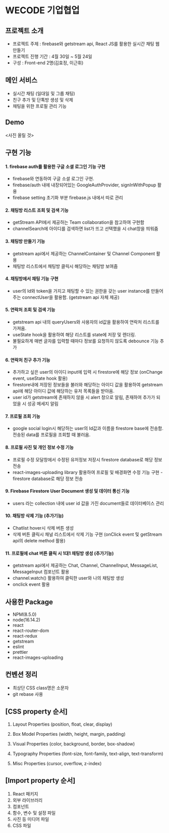 # WECODE 기업협업

## 프로젝트 소개
* 프로젝트 주제 : firebase와 getstream api, React JS를 활용한 실시간 채팅 웹 만들기 
* 프로젝트 진행 기간 : 4월 30일 ~ 5월 24일 
* 구성 : Front-end 2명(김효정, 이근휘)


## 메인 서비스
- 실시간 채팅 (일대일 및 그룹 채팅)
- 친구 추가 및 단톡방 생성 및 삭제 
- 채팅을 위한 프로필 관리 기능 

## Demo

<사진 올릴 것>

## 구현 기능 

#### 1. firebase auth를 활용한 구글 소셜 로그인 기능 구현
* firebase와 연동하여 구글 소셜 로그인 구현.
* firebase/auth 내에 내장되어있는 GoogleAuthProvider, signInWithPopup 활용
* firebase setting 초기화 부분 firebase.js 내에서 따로 관리
#### 2. 채팅방 리스트 조회 및 검색 기능
* getStream API에서 제공하는 Team collaboration을 참고하여 구현함
* channelSearch에 아이디를 검색하면 list가 뜨고 선택했을 시 chat창을 띄워줌
#### 3. 채팅방 만들기 기능
* getstream api에서 제공하는 ChannelContainer 및 Channel Component 활용 
* 채팅방 리스트에서 채팅방 클릭시 해당하는 채팅방 보여줌  
#### 4. 채팅방에서 채팅 기능 구현
* user의 Id와 token을 가지고 채팅할 수 있는 권한을 갖는 user instance를 만들어주는 connectUser을 활용함. (getstream api 자체 제공)
#### 5. 연락처 조회 및 검색 기능
* getstream api 내의 queryUsers와 사용자의 id값을 활용하여 연락처 리스트를 가져옴. 
* useState hook을 활용하여 해당 리스트를 state에 저장 및 렌더링. 
* 불필요하게 매번 글자를 입력할 때마다 정보를 요청하지 않도록 debounce 기능 추가
#### 6. 연락처 친구 추가 기능 
* 추가하고 싶은 user의 아이디 input에 입력 시 firestore에 해당 정보 (onChange event, useState hook 활용)
* firestore내에 저장된 정보들을 불러와 해당하는 아이디 값을 활용하여 getstream api에 해당 아이디 값에 해당하는 유저 목록들을 받아옴.
* user id가 getstream에 존재하지 않을 시 alert 창으로 알림, 존재하여 추가가 되었을 시 성공 메세지 알림
#### 7. 프로필 조회 기능 
* google social login시 해당하는 user의 Id값과 이름을 firestore base에 전송함. 전송된 data를 프로필을 조회할 때 불러옴. 
#### 8. 프로필 사진 및 개인 정보 수정 기능 
* 프로필 수정 모달창에서 수정된 유저정보 저장시 firestore database로 해당 정보 전송
* react-images-uploading library 활용하여 프로필 및 배경화면 수정 기능 구현 - firestore database로 해당 정보 전송
#### 9. Firebase Firestore User Document 생성 및 데이터 통신 기능 
* users 라는 collection 내에 user id 값을 가진 document들로 데이터베이스 관리 
#### 10. 채팅방 삭제 기능 (추가기능) 
* Chatlist hover시 삭제 버튼 생성
* 삭제 버튼 클릭시 채널 리스트에서 삭제 기능 구현 (onClick event 및 getStream api의 delete method 활용)
#### 11. 프로필에 chat 버튼 클릭 시 1대1 채팅방 생성 (추가기능) 
* getstream api에서 제공하는 Chat, Channel, ChannelInput, MessageList, MessageInput 컴포넌트 활용
* channel.watch() 활용하여 클릭한 user와 나의 채팅방 생성
* onclick event 활용 


## 사용한 Package

- NPM(8.5.0)
- node(16.14.2)
- react
- react-router-dom
- react-redux
- getstream
- eslint
- prettier
- react-images-uploading

## 컨벤션 정리

- 최상단 CSS class명은 소문자
- git rebase 사용

## [CSS property 순서]

1. Layout Properties (position, float, clear, display)

2. Box Model Properties (width, height, margin, padding)
3. Visual Properties (color, background, border, box-shadow)
4. Typography Properties (font-size, font-family, text-align, text-transform)
5. Misc Properties (cursor, overflow, z-index)

## [Import property 순서]

1. React 패키지
2. 외부 라이브러리
3. 컴포넌트
4. 함수, 변수 및 설정 파일
5. 사진 등 미디어 파일
6. CSS 파일

